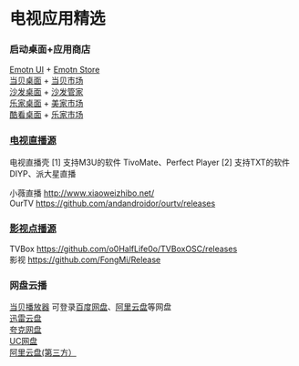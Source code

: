 # 电视应用精选

### 启动桌面+应用商店

[Emotn UI](https://app.emotn.com/ui/) + [Emotn Store](https://app.emotn.com/)  
[当贝桌面](https://www.dangbei.com/zhuomian/) + [当贝市场](https://www.dangbei.com/apps/)  
[沙发桌面](https://www.shafa.com/launcher) + [沙发管家](https://www.shafa.com/market)  
[乐家桌面](https://lejiazm.com/) + [美家市场](https://www.mjapk.com/mjapp/)  
[酷看桌面](http://www.ikukan.com/) + [乐家市场](https://www.lejiamk.com/index)  

### [电视直播](https://vinswu.lanzouw.com/b0e6di7ze "下载直播软件，密码1024")[源](https://github.com/vinswu/vinswu.github.io/blob/main/live/readme.md#直播源 "直播源分享")

电视直播壳 [1] 支持M3U的软件 TivoMate、Perfect Player  [2] 支持TXT的软件 DIYP、派大星直播  

小薇直播 http://www.xiaoweizhibo.net/  
OurTV https://github.com/andandroidor/ourtv/releases

### [影视点播](https://vinswu.lanzouw.com/b0e6mo2aj "下载点播软件，密码1024")[源](https://github.com/vinswu/vinswu.github.io/tree/main/tvbox#在线接口 "点播源分享")

TVBox https://github.com/o0HalfLife0o/TVBoxOSC/releases   
影视 https://github.com/FongMi/Release  

### 网盘云播

[当贝播放器](https://www.dangbei.com/player/) 可登录[百度网盘](https://pan.baidu.com/download)、[阿里云盘](https://www.alipan.com/download/tvdownload)等网盘  
[迅雷云盘](https://tv.xunlei.com/)  
[夸克网盘](https://pan.quark.cn/)  
[UC网盘](https://drive.uc.cn/)  
[阿里云盘(第三方）](https://aliyunpantv.pages.dev/download.html)  
